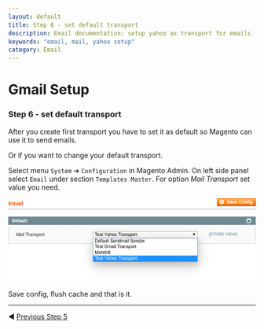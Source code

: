 ```yaml
---
layout: default
title: Step 6 - set default transport
description: Email documentation; setup yahoo as transport for emails
keywords: "email, mail, yahoo setup"
category: Email
---
```


# Gmail Setup

### Step 6 - set default transport

After you create first transport you have to set it as default so Magento can
use it to send emails.

Or if you want to change your default transport.

Select menu `System` ➔ `Configuration` in Magento Admin. On left side panel select `Email` under section `Templates Master`. For option _Mail Transport_
set value you need.

![Step 06](/images/m1/extensions/email/use-cases/yahoo/step-06.png)

Save config, flush cache and that is it.

-------------------------------------------------------------------------------

◀ [Previous Step 5](../step-05/)
